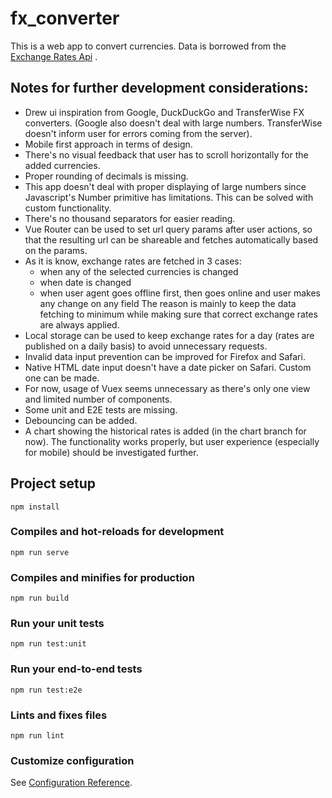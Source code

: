 # fx_converter

This is a web app to convert currencies. Data is borrowed from the [Exchange Rates Api](https://exchangeratesapi.io/) .

## Notes for further development considerations:

- Drew ui inspiration from Google, DuckDuckGo and TransferWise FX converters. (Google also doesn't deal with large numbers. TransferWise doesn't inform user for errors coming from the server).
- Mobile first approach in terms of design.
- There's no visual feedback that user has to scroll horizontally for the added currencies.
- Proper rounding of decimals is missing.
- This app doesn't deal with proper displaying of large numbers since Javascript's Number primitive has limitations. This can be solved with custom functionality.
- There's no thousand separators for easier reading.
- Vue Router can be used to set url query params after user actions, so that the resulting url can be shareable and fetches automatically based on the params.
- As it is know, exchange rates are fetched in 3 cases:
  - when any of the selected currencies is changed
  - when date is changed
  - when user agent goes offline first, then goes online and user makes any change on any field
    The reason is mainly to keep the data fetching to minimum while making sure that correct exchange rates are always applied.
- Local storage can be used to keep exchange rates for a day (rates are published on a daily basis) to avoid unnecessary requests.
- Invalid data input prevention can be improved for Firefox and Safari.
- Native HTML date input doesn't have a date picker on Safari. Custom one can be made.
- For now, usage of Vuex seems unnecessary as there's only one view and limited number of components.
- Some unit and E2E tests are missing.
- Debouncing can be added. 
- A chart showing the historical rates is added (in the chart branch for now). The functionality works properly, but user experience (especially for mobile) should be investigated further.

## Project setup

```
npm install
```

### Compiles and hot-reloads for development

```
npm run serve
```

### Compiles and minifies for production

```
npm run build
```

### Run your unit tests

```
npm run test:unit
```

### Run your end-to-end tests

```
npm run test:e2e
```

### Lints and fixes files

```
npm run lint
```

### Customize configuration

See [Configuration Reference](https://cli.vuejs.org/config/).
